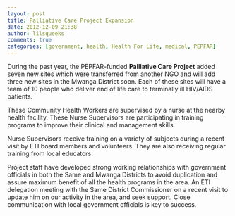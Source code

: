 ```yaml
---
layout: post
title: Palliative Care Project Expansion
date: 2012-12-09 21:38
author: lilsqueeks
comments: true
categories: [government, health, Health For Life, medical, PEPFAR]
---
```

During the past year, the PEPFAR-funded <strong>Palliative Care Project</strong> added seven new sites which were transferred from another NGO and will add three new sites in the Mwanga District soon. Each of these sites will have a team of 10 people who deliver end of life care to terminally ill HIV/AIDS patients.

These Community Health Workers are supervised by a nurse at the nearby health facility. These Nurse Supervisors are participating in training programs to improve their clinical and management skills.

 Nurse Supervisors receive training on a variety of subjects during a recent visit by ETI board members and volunteers. They are also receiving regular training from local educators.

Project staff have developed strong working relationships with government officials in both the Same and Mwanga Districts to avoid duplication and assure maximum benefit of all the health programs in the area.
 An ETI delegation meeting with the Same District Commissioner on a recent visit to update him on our activity in the area, and seek support. Close communication with local government officials is key to success.
